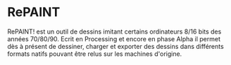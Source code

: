 # RePAINT
RePAINT! est un outil de dessins imitant certains ordinateurs 8/16 bits des années 70/80/90. Ecrit en Processing et encore en phase Alpha il permet dès à présent de dessiner, charger et exporter des dessins dans différents formats natifs pouvant être relus sur les machines d'origine.

